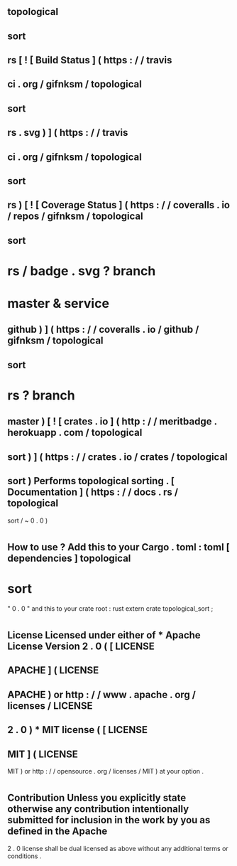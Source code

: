 #
topological
-
sort
-
rs
[
!
[
Build
Status
]
(
https
:
/
/
travis
-
ci
.
org
/
gifnksm
/
topological
-
sort
-
rs
.
svg
)
]
(
https
:
/
/
travis
-
ci
.
org
/
gifnksm
/
topological
-
sort
-
rs
)
[
!
[
Coverage
Status
]
(
https
:
/
/
coveralls
.
io
/
repos
/
gifnksm
/
topological
-
sort
-
rs
/
badge
.
svg
?
branch
=
master
&
service
=
github
)
]
(
https
:
/
/
coveralls
.
io
/
github
/
gifnksm
/
topological
-
sort
-
rs
?
branch
=
master
)
[
!
[
crates
.
io
]
(
http
:
/
/
meritbadge
.
herokuapp
.
com
/
topological
-
sort
)
]
(
https
:
/
/
crates
.
io
/
crates
/
topological
-
sort
)
Performs
topological
sorting
.
[
Documentation
]
(
https
:
/
/
docs
.
rs
/
topological
-
sort
/
~
0
.
0
)
#
#
How
to
use
?
Add
this
to
your
Cargo
.
toml
:
toml
[
dependencies
]
topological
-
sort
=
"
0
.
0
"
and
this
to
your
crate
root
:
rust
extern
crate
topological_sort
;
#
#
License
Licensed
under
either
of
*
Apache
License
Version
2
.
0
(
[
LICENSE
-
APACHE
]
(
LICENSE
-
APACHE
)
or
http
:
/
/
www
.
apache
.
org
/
licenses
/
LICENSE
-
2
.
0
)
*
MIT
license
(
[
LICENSE
-
MIT
]
(
LICENSE
-
MIT
)
or
http
:
/
/
opensource
.
org
/
licenses
/
MIT
)
at
your
option
.
#
#
#
Contribution
Unless
you
explicitly
state
otherwise
any
contribution
intentionally
submitted
for
inclusion
in
the
work
by
you
as
defined
in
the
Apache
-
2
.
0
license
shall
be
dual
licensed
as
above
without
any
additional
terms
or
conditions
.

